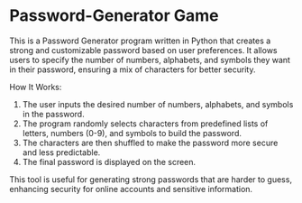 # Password-Generator Game

This is a Password Generator program written in Python that creates a strong and customizable password based on user preferences. It allows users to specify the number of numbers, alphabets, and symbols they want in their password, ensuring a mix of characters for better security.

How It Works:

1. The user inputs the desired number of numbers, alphabets, and symbols in the password.
2. The program randomly selects characters from predefined lists of letters, numbers (0-9), and symbols to build the password.
3. The characters are then shuffled to make the password more secure and less predictable.
4. The final password is displayed on the screen.

This tool is useful for generating strong passwords that are harder to guess, enhancing security for online accounts and sensitive information.
